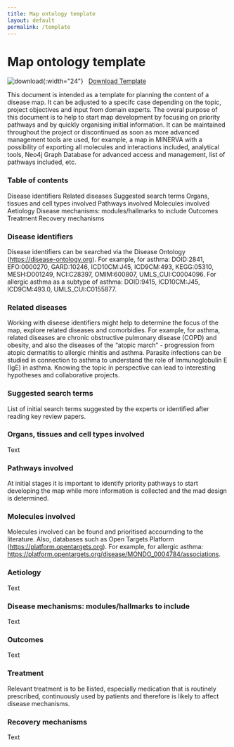 ```yaml
---
title: Map ontology template
layout: default
permalink: /template
---
```


# Map ontology template

![[download](../downloads/template.docx)](../images/guidelines/docx_icon.svg){:width="24"} &nbsp; [Download Template](../downloads/template.docx)

This document is intended as a template for planning the content of a disease map. It can be adjusted to a specifc case depending on the topic, project objectives and input from domain experts. The overal purpose of this document is to help to start map development by focusing on priority pathways and by quickly organising initial information. It can be maintained throughout the project or discontinued as soon as more advanced management tools are used, for example, a map in MINERVA with a possibility of exporting all molecules and interactions included, analytical tools, Neo4j Graph Database for advanced access and management, list of pathways included, etc.

### Table of contents

Disease identifiers
Related diseases
Suggested search terms
Organs, tissues and cell types involved
Pathways involved
Molecules involved
Aetiology
Disease mechanisms: modules/hallmarks to include
Outcomes
Treatment
Recovery mechanisms

### Disease identifiers

Disease identifiers can be searched via the Disease Ontology (https://disease-ontology.org). For example, for asthma: DOID:2841, EFO:0000270, GARD:10246, ICD10CM:J45, ICD9CM:493, KEGG:05310, MESH:D001249, NCI:C28397, OMIM:600807, UMLS_CUI:C0004096. For allergic asthma as a subtype of asthma: DOID:9415, ICD10CM:J45, ICD9CM:493.0, UMLS_CUI:C0155877. 

### Related diseases

Working with diseese identifiers might help to determine the focus of the map, explore related diseases and comorbidies. For example, for asthma, related diseases are chronic obstructive pulmonary disease (COPD) and obesity, and also the diseases of the “atopic march” - progression from atopic dermatitis to allergic rhinitis and asthma. Parasite infections can be studied in connection to asthma to understand the role of Immunoglobulin E (IgE) in asthma. Knowing the topic in perspective can lead to interesting hypotheses and collaborative projects. 

### Suggested search terms

List of initial search terms suggested by the experts or identified after reading key review papers.

### Organs, tissues and cell types involved

Text

### Pathways involved

At initial stages it is important to identify priority pathways to start developing the map while more information is collected and the mad design is determined.

### Molecules involved

Molecules involved can be found and prioritised accournding to the literature. Also, databases such as Open Targets Platform (https://platform.opentargets.org). For example, for allergic asthma: https://platform.opentargets.org/disease/MONDO_0004784/associations.

### Aetiology

Text

### Disease mechanisms: modules/hallmarks to include

Text

### Outcomes

Text

### Treatment

Relevant treatment is to be llisted, especially medication that is routinely prescribed, continuously used by patients and therefore is likely to affect disease mechanisms.

### Recovery mechanisms

Text
